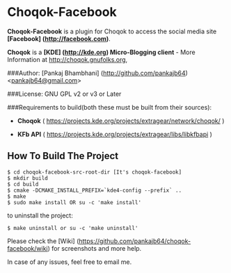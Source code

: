 Choqok-Facebook
===============

**Choqok-Facebook** is a plugin for Choqok to access the social media site **[Facebook] (http://facebook.com)**.

**Choqok** is a **[KDE] (http://kde.org) Micro-Blogging client** - More Information at http://choqok.gnufolks.org,

###Author:
[Pankaj Bhambhani] (http://github.com/pankajb64) <<pankajb64@gmail.com>>

###License:
GNU GPL v2 or v3 or Later

###Requirements to build(both these must be built from their sources):


* **Choqok** ( https://projects.kde.org/projects/extragear/network/choqok/ )

* **KFb API** ( https://projects.kde.org/projects/extragear/libs/libkfbapi )

How To Build The Project
------------------------
```Shell
$ cd choqok-facebook-src-root-dir [It's choqok-facebook]
$ mkdir build
$ cd build
$ cmake -DCMAKE_INSTALL_PREFIX=`kde4-config --prefix` ..
$ make
$ sudo make install OR su -c 'make install'
```
to uninstall the project:
```Shell
$ make uninstall or su -c 'make uninstall'
```

Please check the [Wiki] (https://github.com/pankajb64/choqok-facebook/wiki) for screenshots and more help.

In case of any issues, feel free to email me.
